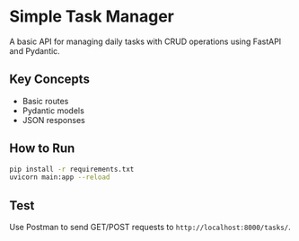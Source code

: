 # Simple Task Manager

A basic API for managing daily tasks with CRUD operations using FastAPI and Pydantic.

## Key Concepts
- Basic routes
- Pydantic models
- JSON responses

## How to Run
```sh
pip install -r requirements.txt
uvicorn main:app --reload
```

## Test
Use Postman to send GET/POST requests to `http://localhost:8000/tasks/`.
